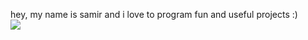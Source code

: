 hey, my name is samir and i love to program fun and useful projects :)
</br>
![](https://komarev.com/ghpvc/?username=saamirkhrl&label=Views)
